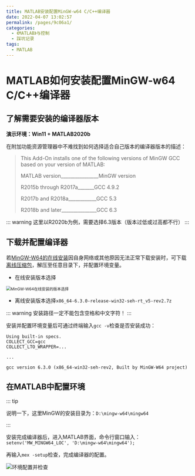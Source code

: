 ```yaml
---
title: MATLAB安装配置MinGW-w64 C/C++编译器
date: 2022-04-07 13:02:57
permalink: /pages/9c06a1/
categories:
  - 《MATLAB》与控制
  - 踩坑记录
tags:
  - MATLAB
---
```

# MATLAB如何安装配置MinGW-w64 C/C++编译器

## 了解需要安装的编译器版本

**演示环境：Win11 + MATLAB2020b**

在附加功能资源管理器中不难找到如何选择适合自己版本的编译器版本的描述：

> This Add-On installs one of the following versions of MinGW GCC based on your version of MATLAB: 
>
> MATLAB version\_\_\_\_\_\_\_\_\_\_\_\_\_\_\_\_MinGW version
>
> R2015b through R2017a\_\_\_\_\_\_\_GCC 4.9.2
>
> R2017b and R2018a\_\_\_\_\_\_\_\_\_\_\_\_GCC 5.3
>
> R2018b and later\_\_\_\_\_\_\_\_\_\_\_\_\_\_\_GCC 6.3

::: warning
这里以R2020b为例，需要选择6.3版本（版本过低或过高都不行）
:::

## 下载并配置编译器

若[MinGW-W64的在线安装](https://sourceforge.net/projects/mingw-w64/files/)因自身网络或其他原因无法正常下载安装时，可下载[离线压缩包](https://sourceforge.net/projects/mingw-w64/files/Toolchains%20targetting%20Win64/Personal%20Builds/mingw-builds/)，解压至任意目录下，并配置环境变量。

+ 在线安装版本选择

<img src="https://cdn.jsdelivr.net/gh/Sirius0v0/image_store/blog/20220407131325.png" alt="MinGW-W64在线安装的版本选择" style="zoom:75%;" />

+ 离线安装版本选择`x86_64-6.3.0-release-win32-seh-rt_v5-rev2.7z` 

::: warning
安装路径一定不能包含空格和中文字符！
:::

安装并配置环境变量后可通过终端输入`gcc -v`检查是否安装成功：

```shell
Using built-in specs.
COLLECT_GCC=gcc
COLLECT_LTO_WRAPPER=...

...

gcc version 6.3.0 (x86_64-win32-seh-rev2, Built by MinGW-W64 project)
```

## 在MATLAB中配置环境

::: tip

说明一下，这里MinGW的安装目录为：`D:\mingw-w64\mingw64`

:::

安装完成编译器后，进入MATLAB界面，命令行窗口输入：`setenv('MW_MINGW64_LOC', 'D:\mingw-w64\mingw64');` 

再输入`mex -setup`检查，完成编译器的配置。

![环境配置并检查](https://cdn.jsdelivr.net/gh/Sirius0v0/image_store/blog/20220407134003.png)